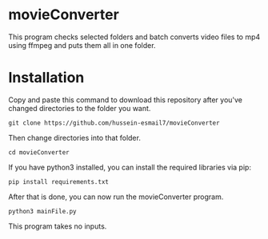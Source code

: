 # movieConverter
This program checks selected folders and batch converts video files to mp4 using ffmpeg and puts them all in one folder.

# Installation
Copy and paste this command to download this repository after you've changed directories to the folder you want.
```
git clone https://github.com/hussein-esmail7/movieConverter
```
Then change directories into that folder.
```
cd movieConverter
```
If you have python3 installed, you can install the required libraries via pip:
```
pip install requirements.txt
```
After that is done, you can now run the movieConverter program.
```
python3 mainFile.py
```

This program takes no inputs.
